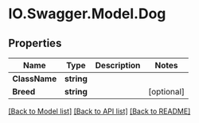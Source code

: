 # IO.Swagger.Model.Dog
## Properties

Name | Type | Description | Notes
------------ | ------------- | ------------- | -------------
**ClassName** | **string** |  | 
**Breed** | **string** |  | [optional] 

[[Back to Model list]](../README.md#documentation-for-models) [[Back to API list]](../README.md#documentation-for-api-endpoints) [[Back to README]](../README.md)

